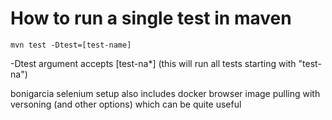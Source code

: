# How to run a single test in maven
`mvn test -Dtest=[test-name]`

-Dtest argument accepts [test-na*] (this will run all tests starting with "test-na")

bonigarcia selenium setup also includes docker browser image pulling with versoning (and other options) which can be quite useful